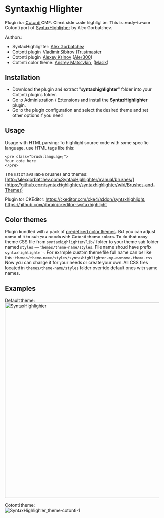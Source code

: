 Syntaxhig Hlighter
=================

Plugin for [Cotonti](https://www.cotonti.com) CMF. Client side code highlighter
This is ready-to-use Cotonti port of 
[SyntaxHighligher](https://github.com/syntaxhighlighter/syntaxhighlighter) by Alex Gorbatchev.

Authors: 
- SyntaxHighlighter: [Alex Gorbatchev](https://github.com/alexgorbatchev)
- Cotonti plugin: [Vladimir Sibirov](https://github.com/trustmaster) ([Trustmaster](https://www.cotonti.com/users/Trustmaster))
- Cotonti plugin: [Alexey Kalnov](https://github.com/Alex300) ([Alex300](https://www.cotonti.com/users/Alex300))
- Cotonti color theme: [Andrey Matsovkin](https://github.com/macik), ([Macik](https://www.cotonti.com/users/Macik))
   
## Installation

- Download the plugin and extract "**syntaxhighlighter**" folder into your Cotonti plugins folder.
- Go to Administration / Extensions and install the **SyntaxHighlighter** plugin.
- Go to the plugin configuration and select the desired theme and set other options if you need
  
## Usage

Usage with HTML parsing:
To highlight source code with some specific language, use HTML tags like this:
```
<pre class="brush:language;">
Your code here
</pre>
```

The list of available brushes and themes: 
[http://alexgorbatchev.com/SyntaxHighlighter/manual/brushes/](https://github.com/syntaxhighlighter/syntaxhighlighter/wiki/Brushes-and-Themes)

Plugin for CKEditor: https://ckeditor.com/cke4/addon/syntaxhighlight, https://github.com/dbrain/ckeditor-syntaxhighlight

## Color themes

Plugin bundled with a pack of [predefined color themes](https://github.com/syntaxhighlighter/syntaxhighlighter/wiki/Brushes-and-Themes#official-themes).
But you can adjust some of it to suit you needs with Cotonti theme colors. To do that copy theme CSS file from
`syntaxhighlighter/lib/` folder to your theme sub folder named `styles` — `themes/theme-name/styles`.
File name shoud have prefix `syntaxhighlighter-`. For example custom theme file full name can be like this: 
`themes/theme-name/styles/syntaxhighlighter-my-awesome-theme.css`.  
Now you can change it for your needs or create your own. All CSS files located in `themes/theme-name/styles` folder
override default ones with same names.

## Examples

Default theme:  
<img width="640" alt="SyntaxHighlighter" src="https://github.com/Cotonti-Extensions/syntax-highlighter/assets/1021886/5c5e83ff-699d-4228-b13b-0eddc336038f">

Cotonti theme:  
![SyntaxHighlighter_theme-cotonti-1](https://github.com/Cotonti-Extensions/syntax-highlighter/assets/1021886/9d9dcc26-05dc-41f9-a833-88b144d70a71)
